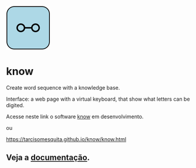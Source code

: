 ![know](know2.svg) 
# know
Create word sequence with a knowledge base.

Interface: a web page with a virtual keyboard, that show what letters can be digited.

Acesse neste link o software [know](know.html) em desenvolvimento.

ou

https://tarcisomesquita.github.io/know/know.html


## Veja a [documentação](https://tarcisomesquita.github.io/know/doc/index.html).
